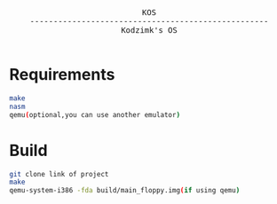 <div align="center">
<pre>
KOS
---------------------------------------------------
Kodzimk's OS<br>
</pre>
</div>

# Requirements

```sh
make
nasm
qemu(optional,you can use another emulator)
```

# Build 

```sh
git clone link of project
make
qemu-system-i386 -fda build/main_floppy.img(if using qemu)
```
